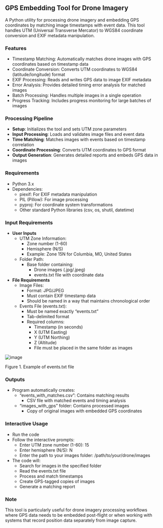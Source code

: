 ## **GPS Embedding Tool for Drone Imagery**

A Python utility for processing drone imagery and embedding GPS coordinates by matching image timestamps with event data. This tool handles UTM (Universal Transverse Mercator) to WGS84 coordinate conversion and EXIF metadata manipulation.

### **Features**

- Timestamp Matching: Automatically matches drone images with GPS coordinates based on timestamp data
- Coordinate Conversion: Converts UTM coordinates to WGS84 (latitude/longitude) format
- EXIF Processing: Reads and writes GPS data to image EXIF metadata
- Error Analysis: Provides detailed timing error analysis for matched images
- Batch Processing: Handles multiple images in a single operation
- Progress Tracking: Includes progress monitoring for large batches of images

### **Processing Pipeline**

- **Setup**: Initializes the tool and sets UTM zone parameters
- **Input Processing**: Loads and validates image files and event data
- **Time Matching**: Matches images with events based on timestamp correlation
- **Coordinate Processing**: Converts UTM coordinates to GPS format
- **Output Generation**: Generates detailed reports and embeds GPS data in images

### **Requirements**

- Python 3.x
- Dependencies:
  - piexif: For EXIF metadata manipulation
  - PIL (Pillow): For image processing
  - pyproj: For coordinate system transformations
  - Other standard Python libraries (csv, os, shutil, datetime)

### **Input Requirements**

- **User Inputs**
  - UTM Zone Information:
    - Zone number (1-60)
    - Hemisphere (N/S)
    - Example: Zone 15N for Columbia, MO, United States
  - Folder Path:
    - Base folder containing:
      - Drone images (.jpg/.jpeg)
      - events.txt file with coordinate data
- **File Requirements**
  - Image Files:
    - Format: JPG/JPEG
    - Must contain EXIF timestamp data
    - Should be named in a way that maintains chronological order
  - Events File (events.txt):
    - Must be named exactly “events.txt”
    - Tab-delimited format
    - Required columns:
      - Timestamp (in seconds)
      - X (UTM Easting)
      - Y (UTM Northing)
      - Z (Altitude)
      - File must be placed in the same folder as images
     
![image](https://github.com/JacobWashburn-USDA/Ortho_to_image/blob/main/0_gps_embeder/images/img_events_txt.png?raw=true)

Figure 1. Example of events.txt file
      
### **Outputs**

- Program automatically creates:
  - “events_with_matches.csv”: Contains matching results
    - CSV file with matched events and timing analysis
  - “images_with_gps” folder: Contains processed images
    - Copy of original images with embedded GPS coordinates

### **Interactive Usage**

- Run the code
- Follow the interactive prompts:
  - Enter UTM zone number (1-60): 15
  - Enter hemisphere (N/S): N
  - Enter the path to your images folder: /path/to/your/drone/images
- The code will:
  - Search for images in the specified folder
  - Read the events.txt file
  - Process and match timestamps
  - Create GPS-tagged copies of images
  - Generate a matching report

### **Note**

This tool is particularly useful for drone imagery processing workflows where GPS data needs to be embedded post-flight or when working with systems that record position data separately from image capture.
